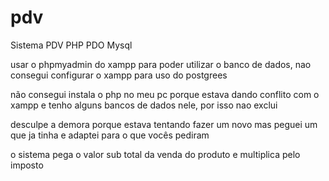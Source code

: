 # pdv
Sistema PDV PHP PDO  Mysql

usar o phpmyadmin do xampp para poder utilizar o banco de dados, 
nao consegui configurar o xampp para uso do  postgrees

não consegui instala o php no meu pc porque estava dando conflito com o xampp 
e tenho alguns bancos de dados nele, por isso nao exclui

desculpe a demora porque estava tentando fazer um novo mas peguei
um que ja tinha e adaptei para o que vocês pediram

o sistema pega o valor sub total da venda do produto e multiplica pelo imposto






